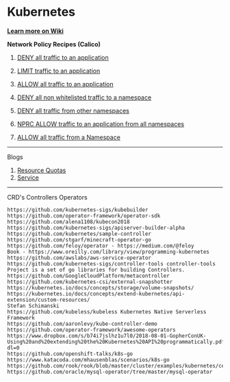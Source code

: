 # Kubernetes

**[Learn more on Wiki](https://github.com/tanalam2411/kubernetes/wiki)**



**Network Policy Recipes (Calico)**

1) [DENY all traffic to an application](https://github.com/tanalam2411/kubernetes/wiki/NPRC---DENY-all-traffic-to-an-application)

2) [LIMIT traffic to an application](https://github.com/tanalam2411/kubernetes/wiki/NPRC---LIMIT-traffic-to-an-application)

3) [ALLOW all traffic to an application](https://github.com/tanalam2411/kubernetes/wiki/NPRC---Allow-all-traffic-to-an-application)

4) [DENY all non whitelisted traffic to a namespace](https://github.com/tanalam2411/kubernetes/wiki/NPRC---Deny-all-non-whitelisted-traffic-to-a-namespace)

5) [DENY all traffic from other namespaces](https://github.com/tanalam2411/kubernetes/wiki/NPRC-Deny-traffic-from-other-namespaces)

6) [NPRC ALLOW traffic to an application from all namespaces](https://github.com/tanalam2411/kubernetes/wiki/NPRC-ALLOW-traffic-to-an-application-from-all-namespaces)

7) [ALLOW all traffic from a Namespace](https://github.com/tanalam2411/kubernetes/wiki/NPRC-ALLOW-all-traffic-from-a-Namespace)














_______________________________________________________________________________________________
Blogs

1) [Resource Quotas](https://github.com/tanalam2411/kubernetes/wiki/Blog-Resource-Quotas)
2) [Service](https://github.com/tanalam2411/kubernetes/wiki/Blog-Service)














_______________________________________________________________________________________________

CRD's Controllers Operators

    https://github.com/kubernetes-sigs/kubebuilder
    https://github.com/operator-framework/operator-sdk
    https://github.com/alena1108/kubecon2018
    https://github.com/kubernetes-sigs/apiserver-builder-alpha
    https://github.com/kubernetes/sample-controller
    https://github.com/stgarf/minecraft-operator-go
    https://github.com/feloy/operator - https://medium.com/@feloy
    Book - https://www.oreilly.com/library/view/programming-kubernetes
    https://github.com/awslabs/aws-service-operator
    https://github.com/kubernetes-sigs/controller-tools controller-tools Project is a set of go libraries for building Controllers.
    https://github.com/GoogleCloudPlatform/metacontroller
    https://github.com/kubernetes-csi/external-snapshotter https://kubernetes.io/docs/concepts/storage/volume-snapshots/
    https://kubernetes.io/docs/concepts/extend-kubernetes/api-extension/custom-resources/
    Stefan Schimanski
    https://github.com/kubeless/kubeless Kubernetes Native Serverless Framework
    https://github.com/aaronlevy/kube-controller-demo
    https://github.com/operator-framework/awesome-operators
    https://www.dropbox.com/s/b74i7jslhz1u7l0/2018-08-01-GopherConUK-Using%20and%20extending%20the%20Kubernetes%20API%20programmatically.pdf?dl=0
    https://github.com/openshift-talks/k8s-go https://www.katacoda.com/mhausenblas/scenarios/k8s-go
    https://github.com/rook/rook/blob/master/cluster/examples/kubernetes/ceph/operator.yaml
    https://github.com/oracle/mysql-operator/tree/master/mysql-operator

